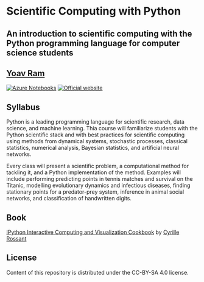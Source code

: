 # Scientific Computing with Python
## An introduction to scientific computing with the Python programming language for computer science students
## [Yoav Ram](http://www.yoavram.com)

[![Azure Notebooks](https://notebooks.azure.com/launch.png)](https://notebooks.azure.com/yoavram/libraries/SciComPy) 
[![Official website](https://img.shields.io/badge/Website-SciComPy-orange.svg)](https://scicompy.yoavram.com)

## Syllabus

Python is a leading programming language for scientific research, data science, and machine learning. Thia course will familiarize students with the Python scientific stack and with best practices for scientific computing using methods from dynamical systems, stochastic processes, classical statistics, numerical analysis, Bayesian statistics, and artificial neural networks.

Every class will present a scientific problem, a computational method for tackling it, and a Python implementation of the method. Examples will include performing predicting points in tennis matches and survival on the Titanic, modelling evolutionary dynamics and infectious diseases, finding stationary points for a predator-prey system, inference in animal social networks, and classification of handwritten digits.

## Book

[IPython Interactive Computing and Visualization Cookbook](http://ipython-books.github.io) by [Cyrille Rossant](http://cyrille.rossant.net/)

## License

Content of this repository is distributed under the CC-BY-SA 4.0 license.

